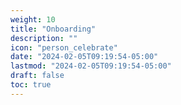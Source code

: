 ```yaml
---
weight: 10
title: "Onboarding"
description: ""
icon: "person_celebrate"
date: "2024-02-05T09:19:54-05:00"
lastmod: "2024-02-05T09:19:54-05:00"
draft: false
toc: true
---
```



